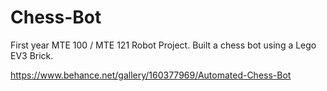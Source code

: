 # Chess-Bot
First year MTE 100 / MTE 121 Robot Project. Built a chess bot using a Lego EV3 Brick.

https://www.behance.net/gallery/160377969/Automated-Chess-Bot
